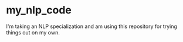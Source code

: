 # my_nlp_code
I'm taking an NLP specialization and am using this repository for trying things out on my own.
